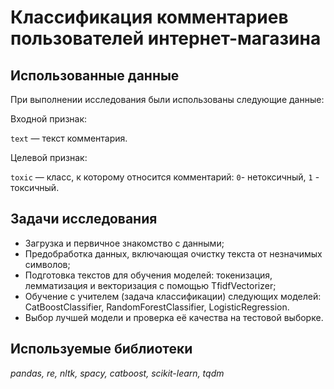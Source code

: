 # Классификация комментариев пользователей интернет-магазина


## Использованные данные

При выполнении исследования были использованы следующие данные:

Входной признак:

`text` — текст комментария.

Целевой признак:

`toxic` — класс, к которому относится комментарий: `0`- нетоксичный, `1` - токсичный.

## Задачи исследования

- Загрузка и первичное знакомство с данными;
- Предобработка данных, включающая очистку текста от незначимых символов;
- Подготовка текстов для обучения моделей: токенизация, лемматизация и векторизация с помощью TfidfVectorizer;
- Обучение с учителем (задача классификации) следующих моделей: CatBoostClassifier, RandomForestClassifier, LogisticRegression.
- Выбор лучшей модели и проверка её качества на тестовой выборке.

## Используемые библиотеки
*pandas, re, nltk, spacy, catboost, scikit-learn, tqdm*
